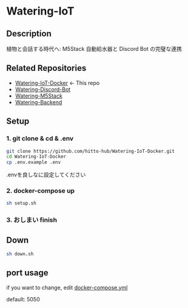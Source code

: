 # Watering-IoT

## Description

植物と会話する時代へ: M5Stack 自動給水器と Discord Bot の完璧な連携

## Related Repositories

- [Watering-IoT-Docker](https://github.com/hitto-hub/Watering-IoT-Docker) <- This repo
- [Watering-Discord-Bot](https://github.com/hitto-hub/Watering-discord-bot)
- [Watering-M5Stack](https://github.com/hitto-hub/M5StackWatering)
- [Watering-Backend](https://github.com/hitto-hub/Watering-backend)

## Setup

### 1. git clone & cd & .env

```bash
git clone https://github.com/hitto-hub/Watering-IoT-Docker.git
cd Watering-IoT-Docker
cp .env.example .env
```

.envを良しなに設定してください

### 2. docker-compose up

```bash
sh setup.sh
```

### 3. おしまい finish

## Down

```bash
sh down.sh
```

## port usage

if you want to change, edit [docker-compose.yml](./docker-compose.yml#L6)

default: 5050
